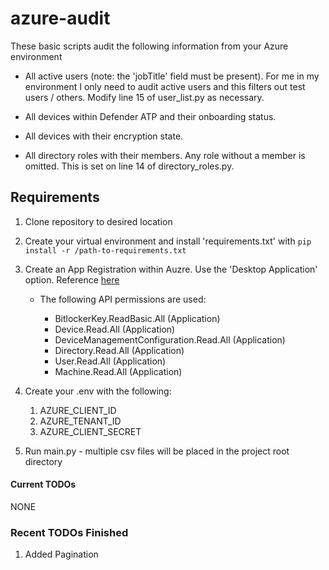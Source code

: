# azure-audit

These basic scripts audit the following information from your Azure environment

- All active users (note: the 'jobTitle' field must be present). For me in my environment I only need to audit active users and this filters out test users / others. Modify line 15 of user_list.py as necessary.

- All devices within Defender ATP and their onboarding status.

- All devices with their encryption state.

- All directory roles with their members. Any role without a member is omitted. This is set on line 14 of directory_roles.py.

## Requirements

1. Clone repository to desired location

2. Create your virtual environment and install 'requirements.txt' with `pip install -r /path-to-requirements.txt`

3. Create an App Registration within Auzre. Use the 'Desktop Application' option. Reference [here](https://docs.microsoft.com/en-us/azure/active-directory/develop/quickstart-register-app "here")
	- The following API permissions are used:
	
		- BitlockerKey.ReadBasic.All (Application)
		- Device.Read.All (Application)
		- DeviceManagementConfiguration.Read.All (Application)
		- Directory.Read.All (Application)
		- User.Read.All (Application)
		- Machine.Read.All (Application)


4. Create your .env with the following:
	
	1. AZURE_CLIENT_ID
	2. AZURE_TENANT_ID
	3. AZURE_CLIENT_SECRET
	
5. Run main.py - multiple csv files will be placed in the project root directory


#### Current TODOs
NONE

### Recent TODOs Finished
1. Added Pagination
